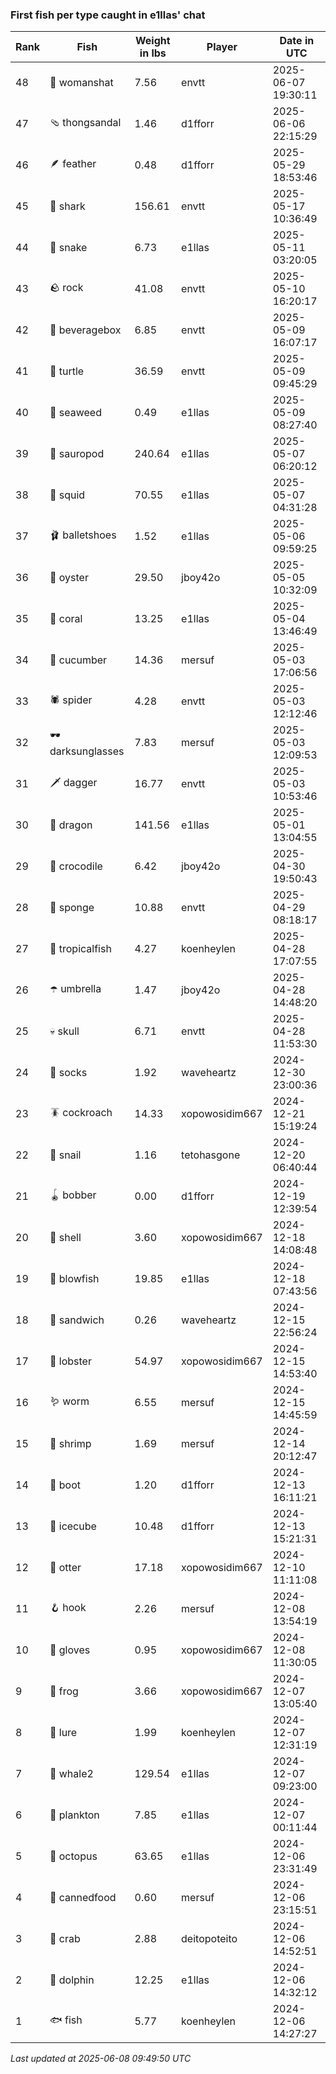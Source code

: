 ### First fish per type caught in e1llas' chat
| Rank | Fish | Weight in lbs | Player | Date in UTC |
|------|--------|-----------|---------|------|
| 48  | 👒 womanshat | 7.56 | envtt | 2025-06-07 19:30:11 |
| 47  | 🩴 thongsandal | 1.46 | d1fforr | 2025-06-06 22:15:29 |
| 46  | 🪶 feather | 0.48 | d1fforr | 2025-05-29 18:53:46 |
| 45  | 🦈 shark | 156.61 | envtt | 2025-05-17 10:36:49 |
| 44  | 🐍 snake | 6.73 | e1llas | 2025-05-11 03:20:05 |
| 43  | 🪨 rock | 41.08 | envtt | 2025-05-10 16:20:17 |
| 42  | 🧃 beveragebox | 6.85 | envtt | 2025-05-09 16:07:17 |
| 41  | 🐢 turtle | 36.59 | envtt | 2025-05-09 09:45:29 |
| 40  | 🌿 seaweed | 0.49 | e1llas | 2025-05-09 08:27:40 |
| 39  | 🦕 sauropod | 240.64 | e1llas | 2025-05-07 06:20:12 |
| 38  | 🦑 squid | 70.55 | e1llas | 2025-05-07 04:31:28 |
| 37  | 🩰 balletshoes | 1.52 | e1llas | 2025-05-06 09:59:25 |
| 36  | 🦪 oyster | 29.50 | jboy42o | 2025-05-05 10:32:09 |
| 35  | 🪸 coral | 13.25 | e1llas | 2025-05-04 13:46:49 |
| 34  | 🥒 cucumber | 14.36 | mersuf | 2025-05-03 17:06:56 |
| 33  | 🕷️ spider | 4.28 | envtt | 2025-05-03 12:12:46 |
| 32  | 🕶️ darksunglasses | 7.83 | mersuf | 2025-05-03 12:09:53 |
| 31  | 🗡️ dagger | 16.77 | envtt | 2025-05-03 10:53:46 |
| 30  | 🐉 dragon | 141.56 | e1llas | 2025-05-01 13:04:55 |
| 29  | 🐊 crocodile | 6.42 | jboy42o | 2025-04-30 19:50:43 |
| 28  | 🧽 sponge | 10.88 | envtt | 2025-04-29 08:18:17 |
| 27  | 🐠 tropicalfish | 4.27 | koenheylen | 2025-04-28 17:07:55 |
| 26  | ☂️ umbrella | 1.47 | jboy42o | 2025-04-28 14:48:20 |
| 25  | 💀 skull | 6.71 | envtt | 2025-04-28 11:53:30 |
| 24  | 🧦 socks | 1.92 | waveheartz | 2024-12-30 23:00:36 |
| 23  | 🪳 cockroach | 14.33 | xopowosidim667 | 2024-12-21 15:19:24 |
| 22  | 🐌 snail | 1.16 | tetohasgone | 2024-12-20 06:40:44 |
| 21  | 🪀 bobber | 0.00 | d1fforr | 2024-12-19 12:39:54 |
| 20  | 🐚 shell | 3.60 | xopowosidim667 | 2024-12-18 14:08:48 |
| 19  | 🐡 blowfish | 19.85 | e1llas | 2024-12-18 07:43:56 |
| 18  | 🥪 sandwich | 0.26 | waveheartz | 2024-12-15 22:56:24 |
| 17  | 🦞 lobster | 54.97 | xopowosidim667 | 2024-12-15 14:53:40 |
| 16  | 🪱 worm | 6.55 | mersuf | 2024-12-15 14:45:59 |
| 15  | 🦐 shrimp | 1.69 | mersuf | 2024-12-14 20:12:47 |
| 14  | 👢 boot | 1.20 | d1fforr | 2024-12-13 16:11:21 |
| 13  | 🧊 icecube | 10.48 | d1fforr | 2024-12-13 15:21:31 |
| 12  | 🦦 otter | 17.18 | xopowosidim667 | 2024-12-10 11:11:08 |
| 11  | 🪝 hook | 2.26 | mersuf | 2024-12-08 13:54:19 |
| 10  | 🧤 gloves | 0.95 | xopowosidim667 | 2024-12-08 11:30:05 |
| 9  | 🐸 frog | 3.66 | xopowosidim667 | 2024-12-07 13:05:40 |
| 8  | 🎏 lure | 1.99 | koenheylen | 2024-12-07 12:31:19 |
| 7  | 🐋 whale2 | 129.54 | e1llas | 2024-12-07 09:23:00 |
| 6  | 🦠 plankton | 7.85 | e1llas | 2024-12-07 00:11:44 |
| 5  | 🐙 octopus | 63.65 | e1llas | 2024-12-06 23:31:49 |
| 4  | 🥫 cannedfood | 0.60 | mersuf | 2024-12-06 23:15:51 |
| 3  | 🦀 crab | 2.88 | deitopoteito | 2024-12-06 14:52:51 |
| 2  | 🐬 dolphin | 12.25 | e1llas | 2024-12-06 14:32:12 |
| 1  | 🐟 fish | 5.77 | koenheylen | 2024-12-06 14:27:27 |

_Last updated at 2025-06-08 09:49:50 UTC_